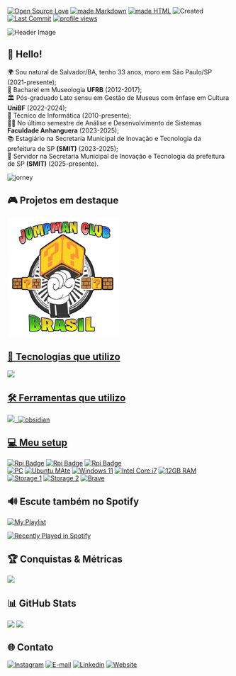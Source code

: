 [![Open Source Love](https://badges.frapsoft.com/os/v1/open-source.png)](https://github.com/alanmugiwara)
[![made Markdown](https://img.shields.io/badge/Made%20with-Markdown%20-8A2BE2)](https://github.com/alanmugiwara)
[![made HTML](https://img.shields.io/badge/Made%20with-HTML--5%20-8A2BE2)](https://github.com/alanmugiwara)
![Created](https://img.shields.io/badge/Created-Feb%205,%202024-8A2BE2)
[![Last Commit](https://img.shields.io/github/last-commit/alanmugiwara/alanmugiwara?color=8A2BE2&label=Last%20Commit)](https://github.com/alanmugiwara/alanmugiwara)
[![profile views](https://komarev.com/ghpvc/?username=alanmugiwara&color=blueviolet)](https://github.com/alanmugiwara/alanmugiwara)

![Header Image](https://cardivo.vercel.app/api?name=Álan%20Cruz&description=%20Transformando%20o%20mundo%20num%20lugar%20menos%20pior%21&image=https://avatars.githubusercontent.com/u/38691133?v=4p&instagram=alancruz_tec&linkedin=Álan%20Silva%20da%20Cruz&github=alanmugiwara&pattern=leaf&backgroundColor=%238A2BE2&colorPattern=%23fff&fontColor=%23fff&iconColor=%23fff&opacity=0.1)

## 🖖 Hello!
🌍 Sou natural de Salvador/BA, tenho 33 anos, moro em São Paulo/SP (2021-presente);  
🎨 Bacharel em Museologia **UFRB** (2012-2017);  
🏛️ Pós-graduado Lato sensu em Gestão de Museus com ênfase em Cultura **UniBF** (2022-2024);   
🔧 Técnico de Informática (2010-presente);  
🧑‍💻 No último semestre de Análise e Desenvolvimento de Sistemas **Faculdade Anhanguera** (2023-2025);  
📚 Estagiário na Secretaria Municipal de Inovação e Tecnologia da prefeitura de SP **(SMIT)** (2023-2025);  
💼 Servidor na Secretaria Municipal de Inovação e Tecnologia da prefeitura de SP **(SMIT)** (2025-presente).

![jorney](https://c.tenor.com/n1ZS7gsJQq8AAAAC/tenor.gif)

## 🎮 Projetos em destaque
<a href="https://github.com/jumpmanclubbrasil">
  <img width="250px" src="https://raw.githubusercontent.com/alanmugiwara/alanmugiwara/refs/heads/main/jump-logo.png">

## 📖 Tecnologias que utilizo
<img width="600px" src="https://skillicons.dev/icons?i=linux,python,figma,html,css,docker,git,bash,md,theme=dark"/>

## 🛠️ Ferramentas que utilizo
<p>
  <img src="https://skillicons.dev/icons?i=obsidian,ubuntu,debian,idea,vscode,github,raspberrypi&theme=dark&"/>
  &nbsp;<img src="https://i.postimg.cc/1zMNJncR/dietpi.png" width="49" alt="obsidian"/>
</p>

## 💻 Meu setup
[![Rpi Badge](https://img.shields.io/badge/Raspberry%20Pi\-5-8A2BE2?style=for-the-badge&logo=Raspberry%20Pi&logoColor=white)]()
[![Rpi Badge](https://img.shields.io/badge/Raspberry%20Pi\-Zero%202W-8A2BE2?style=for-the-badge&logo=Raspberry%20Pi&logoColor=white)]()
[![Rpi Badge](https://img.shields.io/badge/Raspberry%20Pi\-Pico-8A2BE2?style=for-the-badge&logo=Raspberry%20Pi&logoColor=white)]()  
[![PC](https://img.shields.io/badge/Lenovo%20-330S%2015IKB-%238A2BE2.svg?&style=flat-square&logo=Laptop&ogoColor=white)](https://support.lenovo.com/us/pt/solutions/pd500198)
[![Ubuntu MAte](https://img.shields.io/badge/Ubuntu%20-MATE-%238A2BE2.svg?&style=flat-square&logo=ubuntu&logoColor=white)](https://www.kali.org/)
[![Windows 11](https://img.shields.io/badge/Windows%2011-24H2-%238A2BE2.svg?&style=flat-square&logo=windows&logoColor=white)](https://ghostclouds.xyz/wp/w11-22h2-22621)
[![Intel Core i7](https://img.shields.io/badge/Intel-Core%20i7%208th%20%20Gen-%238A2BE2.svg?&style=flat-square&logo=l&logoColor=white)](https://www.intel.com.br/content/www/br/pt/products/sku/122589/intel-core-i78550u-processor-8m-cache-up-to-4-00-ghz/specifications.html)
[![12GB RAM](https://img.shields.io/badge/RAM%20DDR4-12GB-%238A2BE2.svg?&style=flat-square&logoColor=white)](https://github.com/alanmugiwara/alanmugiwara)<br/>
[![Storage 1](https://img.shields.io/badge/SSD%201TB-NVMe-%238A2BE2.svg?&style=flat-square&logoColor=white)](https://walramelec.com/)
[![Storage 2](https://img.shields.io/badge/SSD%201TB-SATA-%238A2BE2.svg?&style=flat-square&logoColor=white)](https://www.xray-disk.com/)
[![Brave](https://img.shields.io/badge/Browser-Brave-%238A2BE2.svg?&style=flat-square&logo=Brave&logoColor=white)](https://brave.com/pt-br/)

## 🔊 Escute também no Spotify
[![My Playlist](https://img.shields.io/badge/Minha%20Playlist%20Garage%20Rock-%231DB954.svg?&style=flat-square&logo=spotify&logoColor=white)](https://open.spotify.com/playlist/4kL0kA3lIKKjaq06u0SOGm)

[![Recently Played in Spotify](https://spotify-recently-played-readme.vercel.app/api?user=31azx3lfr7765tkvcyw4l6ow36ri)](https://open.spotify.com/user/31azx3lfr7765tkvcyw4l6ow36ri)

## 🏆 Conquistas & Métricas
<img src="https://github-profile-trophy.vercel.app/?username=alanmugiwara&theme=dracula&column=3&row=2&margin-w=8&margin-h=8" />

## 📊 GitHub Stats
<img loading="lazy" height="180em" src="https://github-readme-stats.vercel.app/api/top-langs/?username=alanmugiwara&layout=compact&langs_count=7&theme=material-palenight"/>
<img loading="lazy" height="180em" src="https://github-readme-stats.vercel.app/api?username=alanmugiwara&show_icons=true&theme=material-palenight&include_all_commits=true&count_private=true"/>

## 🌐 Contato
<a href="https://instagram.com/alancruz_tec" target="_blank"><img loading="lazy" src="https://img.shields.io/badge/-Instagram-%23E4405F?style=for-the-badge&logo=instagram&logoColor=white" alt="Instagram"></a>
<a href="mailto:contato@alancruz.tec.br"><img loading="lazy" src="https://img.shields.io/badge/E--Mail-D14836?style=for-the-badge&logo=gmail&logoColor=white" alt="E-mail"></a>
<a href="https://linkedin.com/in/alansilvadacruz" target="_blank"><img loading="lazy" src="https://img.shields.io/badge/-LinkedIn-%230077B5?style=for-the-badge&logo=linkedin&logoColor=white" alt="Linkedin"></a>
<a href="https://alancruz.tec.br" target="_blank"><img loading="lazy" src="https://img.shields.io/badge/-My%20Website-%230077B5?style=for-the-badge&logo=wordpress&logoColor=white" alt="Website"></a>


